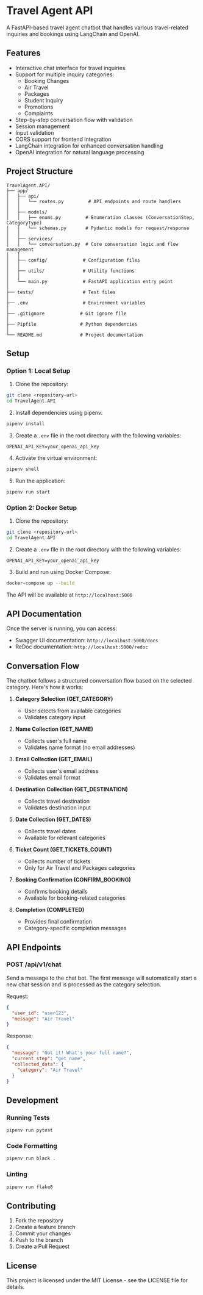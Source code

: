 # Travel Agent API

A FastAPI-based travel agent chatbot that handles various travel-related inquiries and bookings using LangChain and OpenAI.

## Features

- Interactive chat interface for travel inquiries
- Support for multiple inquiry categories:
  - Booking Changes
  - Air Travel
  - Packages
  - Student Inquiry
  - Promotions
  - Complaints
- Step-by-step conversation flow with validation
- Session management
- Input validation
- CORS support for frontend integration
- LangChain integration for enhanced conversation handling
- OpenAI integration for natural language processing

## Project Structure

```
TravelAgent.API/
├── app/
│   ├── api/
│   │   └── routes.py         # API endpoints and route handlers
│   │
│   ├── models/
│   │   ├── enums.py         # Enumeration classes (ConversationStep, CategoryType)
│   │   └── schemas.py       # Pydantic models for request/response
│   │
│   ├── services/
│   │   └── conversation.py  # Core conversation logic and flow management
│   │
│   ├── config/             # Configuration files
│   │
│   ├── utils/              # Utility functions
│   │
│   └── main.py             # FastAPI application entry point
│
├── tests/                  # Test files
│
├── .env                    # Environment variables
│
├── .gitignore             # Git ignore file
│
├── Pipfile                # Python dependencies
│
└── README.md              # Project documentation
```

## Setup

### Option 1: Local Setup

1. Clone the repository:

```bash
git clone <repository-url>
cd TravelAgent.API
```

2. Install dependencies using pipenv:

```bash
pipenv install
```

3. Create a `.env` file in the root directory with the following variables:

```
OPENAI_API_KEY=your_openai_api_key
```

4. Activate the virtual environment:

```bash
pipenv shell
```

5. Run the application:

```bash
pipenv run start
```

### Option 2: Docker Setup

1. Clone the repository:

```bash
git clone <repository-url>
cd TravelAgent.API
```

2. Create a `.env` file in the root directory with the following variables:

```
OPENAI_API_KEY=your_openai_api_key
```

3. Build and run using Docker Compose:

```bash
docker-compose up --build
```

The API will be available at `http://localhost:5000`

## API Documentation

Once the server is running, you can access:

- Swagger UI documentation: `http://localhost:5000/docs`
- ReDoc documentation: `http://localhost:5000/redoc`

## Conversation Flow

The chatbot follows a structured conversation flow based on the selected category. Here's how it works:

1. **Category Selection (GET_CATEGORY)**
   - User selects from available categories
   - Validates category input

2. **Name Collection (GET_NAME)**
   - Collects user's full name
   - Validates name format (no email addresses)

3. **Email Collection (GET_EMAIL)**
   - Collects user's email address
   - Validates email format

4. **Destination Collection (GET_DESTINATION)**
   - Collects travel destination
   - Validates destination input

5. **Date Collection (GET_DATES)**
   - Collects travel dates
   - Available for relevant categories

6. **Ticket Count (GET_TICKETS_COUNT)**
   - Collects number of tickets
   - Only for Air Travel and Packages categories

7. **Booking Confirmation (CONFIRM_BOOKING)**
   - Confirms booking details
   - Available for booking-related categories

8. **Completion (COMPLETED)**
   - Provides final confirmation
   - Category-specific completion messages

## API Endpoints

### POST /api/v1/chat

Send a message to the chat bot. The first message will automatically start a new chat session and is processed as the category selection.

Request:

```json
{
  "user_id": "user123",
  "message": "Air Travel"
}
```

Response:

```json
{
  "message": "Got it! What's your full name?",
  "current_step": "get_name",
  "collected_data": {
    "category": "Air Travel"
  }
}
```

## Development

### Running Tests

```bash
pipenv run pytest
```

### Code Formatting

```bash
pipenv run black .
```

### Linting

```bash
pipenv run flake8
```

## Contributing

1. Fork the repository
2. Create a feature branch
3. Commit your changes
4. Push to the branch
5. Create a Pull Request

## License

This project is licensed under the MIT License - see the LICENSE file for details.
